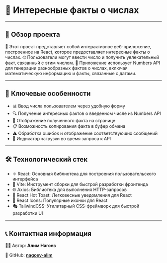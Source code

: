 # 🔢 Интересные факты о числах

---
## 📝 Обзор проекта

🧮 Этот проект представляет собой интерактивное веб-приложение, построенное на React, которое предоставляет интересные факты о числах. 🤓 Пользователи могут ввести число и получить увлекательный факт, связанный с этим числом. 🌟 Приложение использует Numbers API для генерации разнообразных фактов о числах, включая математическую информацию и факты, связанные с датами.

---
## 🌟 Ключевые особенности

- 📊 Ввод числа пользователем через удобную форму
- 🔍 Получение интересных фактов о введенном числе из Numbers API
- 📜 Отображение полученного факта на странице
- 📋 Возможность копирования факта в буфер обмена
- ⚠️ Обработка ошибок и отображение соответствующих сообщений
- 🔄 Индикатор загрузки во время запроса к API

---
## 🛠️ Технологический стек

- ⚛️ React: Основная библиотека для построения пользовательского интерфейса
- 🚀 Vite: Инструмент сборки для быстрой разработки фронтенда
- 🌐 Axios: Библиотека для выполнения HTTP-запросов
- 🍞 React Hot Toast: Легковесные уведомления для React
- 🎨 React Icons: Популярные иконки для React
- 🎭 TailwindCSS: Утилитарный CSS-фреймворк для быстрой разработки UI



---
## 📞 Контактная информация
👨‍💻 Автор: **Алим Нагоев**

🐙 GitHub: **[nagoev-alim](https://github.com/nagoev-alim)**
